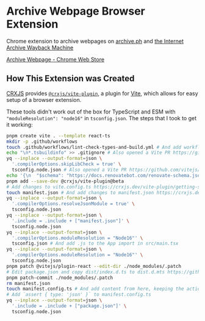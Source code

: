 # Archive Webpage Browser Extension

Chrome extension to archive webpages on [archive.ph](https://archive.ph/) and [the Internet Archive Wayback Machine](https://web.archive.org/)

[Archive Webpage - Chrome Web Store](https://chrome.google.com/webstore/detail/archive-webpage/dnakmmcpobpgknolnfoiagbmpmglnckn)

## How This Extension was Created

[CRXJS](https://github.com/crxjs/chrome-extension-tools) provides [`@crxjs/vite-plugin`](https://crxjs.dev/vite-plugin/), a plugin for [Vite](https://vitejs.dev/), which allows for easy setup of a browser extension.

These tools didn't work out of the box for TypeScript and ESM with `"moduleResolution": "node16"` in `tsconfig.json`. The steps that I took to get it working:

```bash
pnpm create vite . --template react-ts
mkdir -p .github/workflows
touch .github/workflows/lint-check-types-and-build.yml # And add workflow with type check and build
echo "\n*.tsbuildinfo" >> .gitignore # Also opened a Vite PR https://github.com/vitejs/vite/pull/12590
yq --inplace --output-format=json \
  '.compilerOptions.skipLibCheck = true' \
  tsconfig.node.json # Also opened a Vite PR https://github.com/vitejs/vite/pull/12591
echo '{\n  "$schema": "https://docs.renovatebot.com/renovate-schema.json",\n  "extends": ["github>karlhorky/renovate-config:default.json5"]\n}' > renovate.json
pnpm add --save-dev @crxjs/vite-plugin@beta
# Add changes to vite.config.ts https://crxjs.dev/vite-plugin/getting-started/react/create-project#update-the-vite-config
touch manifest.json # And add changes to manifest.json https://crxjs.dev/vite-plugin/getting-started/react/create-project#update-the-vite-config
yq --inplace --output-format=json \
  '.compilerOptions.resolveJsonModule = true' \
  tsconfig.node.json
yq --inplace --output-format=json \
  '.include = .include + ["manifest.json"]' \
  tsconfig.node.json
yq --inplace --output-format=json \
  '.compilerOptions.moduleResolution = "Node16"' \
  tsconfig.json # And add .js to the App import in src/main.tsx
yq --inplace --output-format=json \
  '.compilerOptions.moduleResolution = "Node16"' \
  tsconfig.node.json
pnpm patch @vitejs/plugin-react --edit-dir ./node_modules/.patch
# Edit package.json and copy dist/index.d.ts to dist.d.mts https://github.com/vitejs/vite-plugin-react/issues/104#issuecomment-1483879451
pnpm patch-commit ./node_modules/.patch
rm manifest.json
touch manifest.config.ts # And add content from here, keeping the action from manifest.json https://crxjs.dev/vite-plugin/concepts/manifest#typescript
# Add `assert { type: 'json' }` to manifest.config.ts
yq --inplace --output-format=json \
  '.include = .include + ["package.json"]' \
  tsconfig.node.json
```
